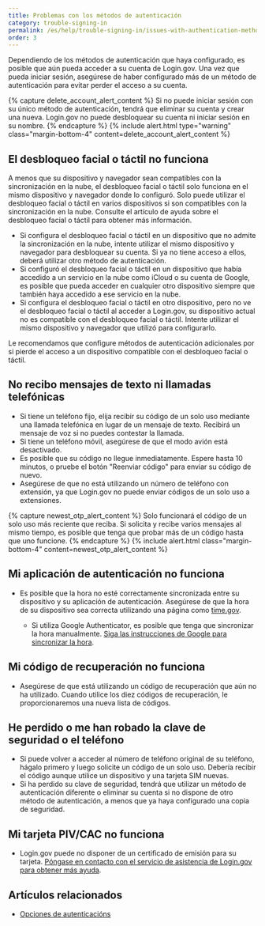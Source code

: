 ```yaml
---
title: Problemas con los métodos de autenticación
category: trouble-signing-in
permalink: /es/help/trouble-signing-in/issues-with-authentication-methods/
order: 3
---
```


Dependiendo de los métodos de autenticación que haya configurado, es posible que aún pueda acceder a su cuenta de Login.gov. Una vez que pueda iniciar sesión, asegúrese de haber configurado más de un método de autenticación para evitar perder el acceso a su cuenta.

{% capture delete_account_alert_content %}
Si no puede iniciar sesión con su único método de autenticación, tendrá que eliminar su cuenta y crear una nueva. Login.gov no puede desbloquear su cuenta ni iniciar sesión en su nombre.
{% endcapture %}
{% include alert.html type="warning" class="margin-bottom-4" content=delete_account_alert_content %}

## El desbloqueo facial o táctil no funciona

A menos que su dispositivo y navegador sean compatibles con la sincronización en la nube, el desbloqueo facial o táctil solo funciona en el mismo dispositivo y navegador donde lo configuró. Solo puede utilizar el desbloqueo facial o táctil en varios dispositivos si son compatibles con la sincronización en la nube. Consulte el artículo de ayuda sobre el desbloqueo facial o táctil para obtener más información.

* Si configura el desbloqueo facial o táctil en un dispositivo que no admite la sincronización en la nube, intente utilizar el mismo dispositivo y navegador para desbloquear su cuenta. Si ya no tiene acceso a ellos, deberá utilizar otro método de autenticación.
* Si configuró el desbloqueo facial o táctil en un dispositivo que había accedido a un servicio en la nube como iCloud o su cuenta de Google, es posible que pueda acceder en cualquier otro dispositivo siempre que también haya accedido a ese servicio en la nube.
* Si configura el desbloqueo facial o táctil en otro dispositivo, pero no ve el desbloqueo facial o táctil al acceder a Login.gov, su dispositivo actual no es compatible con el desbloqueo facial o táctil. Intente utilizar el mismo dispositivo y navegador que utilizó para configurarlo.

Le recomendamos que configure métodos de autenticación adicionales por si pierde el acceso a un dispositivo compatible con el desbloqueo facial o táctil.

## No recibo mensajes de texto ni llamadas telefónicas

* Si tiene un teléfono fijo, elija recibir su código de un solo uso mediante una llamada telefónica en lugar de un mensaje de texto. Recibirá un mensaje de voz si no puedes contestar la llamada.
* Si tiene un teléfono móvil, asegúrese de que el modo avión está desactivado.
* Es posible que su código no llegue inmediatamente. Espere hasta 10 minutos, o pruebe el botón "Reenviar código" para enviar su código de nuevo.
* Asegúrese de que no está utilizando un número de teléfono con extensión, ya que Login.gov no puede enviar códigos de un solo uso a extensiones.

{% capture newest_otp_alert_content %}
Solo funcionará el código de un solo uso más reciente que reciba. Si solicita y recibe varios mensajes al mismo tiempo, es posible que tenga que probar más de un código hasta que uno funcione.
{% endcapture %}
{% include alert.html class="margin-bottom-4" content=newest_otp_alert_content %}

## Mi aplicación de autenticación no funciona

* Es posible que la hora no esté correctamente sincronizada entre su dispositivo y su aplicación de autenticación. Asegúrese de que la hora de su dispositivo sea correcta utilizando una página como [time.gov](https://www.time.gov/).

    * Si utiliza Google Authenticator, es posible que tenga que sincronizar la hora manualmente. [Siga las instrucciones de Google para sincronizar la hora](https://support.google.com/accounts/answer/185834?hl=es).

## Mi código de recuperación no funciona

* Asegúrese de que está utilizando un código de recuperación que aún no ha utilizado. Cuando utilice los diez códigos de recuperación, le proporcionaremos una nueva lista de códigos.

## He perdido o me han robado la clave de seguridad o el teléfono

* Si puede volver a acceder al número de teléfono original de su teléfono, hágalo primero y luego solicite un código de un solo uso. Debería recibir el código aunque utilice un dispositivo y una tarjeta SIM nuevas.
* Si ha perdido su clave de seguridad, tendrá que utilizar un método de autenticación diferente o eliminar su cuenta si no dispone de otro método de autenticación, a menos que ya haya configurado una copia de seguridad.

## Mi tarjeta PIV/CAC no funciona
* Login.gov puede no disponer de un certificado de emisión para su tarjeta. [Póngase en contacto con el servicio de asistencia de Login.gov para obtener más ayuda](https://login.gov/contact/).

## Artículos relacionados

* [Opciones de autenticacións](/es/help/get-started/authentication-methods/)
